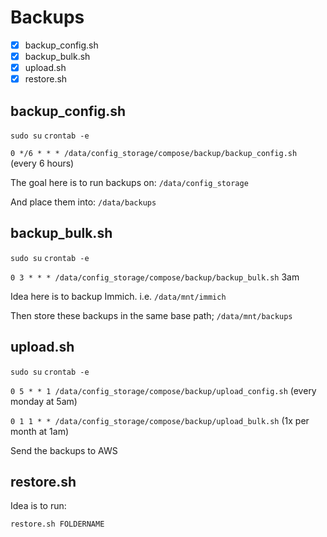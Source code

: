 # Backups

- [x] backup_config.sh
- [x] backup_bulk.sh
- [x] upload.sh
- [x] restore.sh

## backup_config.sh

`sudo su`
`crontab -e`

`0 */6 * * * /data/config_storage/compose/backup/backup_config.sh` (every 6 hours)

The goal here is to run backups on: `/data/config_storage`

And place them into: `/data/backups`

## backup_bulk.sh

`sudo su`
`crontab -e`

`0 3 * * * /data/config_storage/compose/backup/backup_bulk.sh` 3am

Idea here is to backup Immich. i.e. `/data/mnt/immich`

Then store these backups in the same base path; `/data/mnt/backups`

## upload.sh

`sudo su`
`crontab -e`

`0 5 * * 1 /data/config_storage/compose/backup/upload_config.sh`  (every monday at 5am)

`0 1 1 * * /data/config_storage/compose/backup/upload_bulk.sh`    (1x per month at 1am)

Send the backups to AWS

## restore.sh

Idea is to run:

`restore.sh FOLDERNAME`

